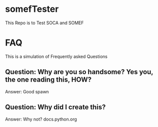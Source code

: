 # somefTester
This Repo is to Test SOCA and SOMEF

# FAQ
This is a simulation of Frequently asked Questions

## Question: Why are you so handsome? Yes you, the one reading this, HOW?
Answer: Good spawn

## Question: Why did I create this?
Answer: Why not? docs.python.org

